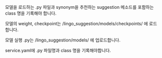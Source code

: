 모델을 로드하는 .py 파일과 synonym을 추천하는 suggestion 메소드를 포함하는 class 명을 기록해야 합니다.

모델의 weight, checkpoint는 /lingo_suggestion/models/checkpoints/ 에 로드합니다.

모델 실행 .py는 /lingo_suggestion/models/ 에 업로드합니다.


service.yaml에 .py 파일명과 class 명을 기록해야합니다.

